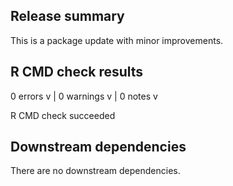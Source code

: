 ## Release summary

This is a package update with minor improvements.

## R CMD check results

0 errors v | 0 warnings v | 0 notes v

R CMD check succeeded

## Downstream dependencies

There are no downstream dependencies.
